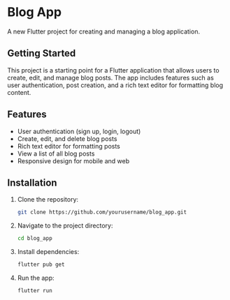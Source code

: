 # Blog App

A new Flutter project for creating and managing a blog application.

## Getting Started

This project is a starting point for a Flutter application that allows users to create, edit, and manage blog posts. The app includes features such as user authentication, post creation, and a rich text editor for formatting blog content.

## Features

- User authentication (sign up, login, logout)
- Create, edit, and delete blog posts
- Rich text editor for formatting posts
- View a list of all blog posts
- Responsive design for mobile and web

## Installation

1. Clone the repository:
    ```sh
    git clone https://github.com/yourusername/blog_app.git
    ```
2. Navigate to the project directory:
    ```sh
    cd blog_app
    ```
3. Install dependencies:
    ```sh
    flutter pub get
    ```
4. Run the app:
    ```sh
    flutter run
    ```

